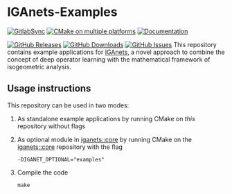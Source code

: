 # IGAnets-Examples

[![GitlabSync](https://github.com/iganets/iganet-examples/actions/workflows/gitlab-sync.yml/badge.svg)](https://github.com/iganets/iganet-examples/actions/workflows/gitlab-sync.yml)
[![CMake on multiple platforms](https://github.com/iganets/iganet-examples/actions/workflows/cmake-multi-platform.yml/badge.svg)](https://github.com/iganets/iganet-examples/actions/workflows/cmake-multi-platform.yml)
[![Documentation](https://img.shields.io/badge/docs-mkdocs-blue.svg)](https://iganets.github.io/iganet/)

[![GitHub Releases](https://img.shields.io/github/release/iganets/iganet-examples.svg)](https://github.com/iganets/iganet-examples/releases)
[![GitHub Downloads](https://img.shields.io/github/downloads/iganets/iganet-examples/total)](https://github.com/iganets/iganet-examples/releases)
[![GitHub Issues](https://img.shields.io/github/issues/iganets/iganet-examples.svg)](https://github.com/iganets/iganet-examples/issues)
This repository contains example applications for [IGAnets](https://github.com/iganets/iganet), a novel approach to combine the concept of deep operator learning with the mathematical framework of isogeometric analysis.

## Usage instructions

This repository can be used in two modes:

1. As standalone example applications by running CMake on _this_ repository without flags

2. As optional module in [iganets::core](https://github.com/iganets/iganet) by running CMake on the [iganets::core](https://github.com/iganets/iganet) repository with the flag
   ```
   -DIGANET_OPTIONAL="examples"
   ```

3. Compile the code
   ```shell
   make
   ```
